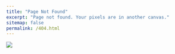 ```yaml
---
title: "Page Not Found"
excerpt: "Page not found. Your pixels are in another canvas."
sitemap: false
permalink: /404.html
---
```


![](https://img-16.ccm2.net/_SqzzXVDSG50FWb_UBrCl3XwV78=/440x/1685e17045e747a899925aa16189c7c6/ccm-encyclopedia/99776312_s.jpg)